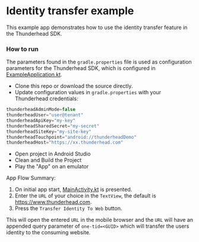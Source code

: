 # Identity transfer example

This example app demonstrates how to use the identity transfer feature in the Thunderhead SDK.  

### How to run

The parameters found in the `gradle.properties` file is used as configuration parameters for the Thunderhead SDK, which is configured in [ExampleApplication.kt](https://github.com/thunderheadone/one-sdk-android/blob/master/examples/identity-transfer-example/app/src/main/java/com/thunderhead/identitytransferexample/ExampleApplication.kt).

* Clone this repo or download the source directly.
* Update configuration values in `gradle.properties` with your Thunderhead credentials:
```java
thunderheadAdminMode=false
thunderheadUser="user@tenant"
thunderheadApiKey="my-key"
thunderheadSharedSecret="my-secret"
thunderheadSiteKey="my-site-key"
thunderheadTouchpoint="android://thunderheadDemo"
thunderheadHost="https://xx.thunderhead.com"
```
* Open project in Android Studio
* Clean and Build the Project
* Play the "App" on an emulator

App Flow Summary:
1. On initial app start, [MainActivity.kt](https://github.com/thunderheadone/one-sdk-android/blob/master/examples/identity-transfer-example/app/src/main/java/com/thunderhead/identitytransferexample/MainActivity.kt) is presented. 
2. Enter the `URL` of your choice in the `TextView`, the default is https://www.thunderhead.com.
3. Press the `Transfer Identity To Web`  button.

This will open the entered `URL` in the mobile browser and the `URL` will have an appended query parameter of `one-tid=<GUID>` which will transfer the users identity to the consuming website.

